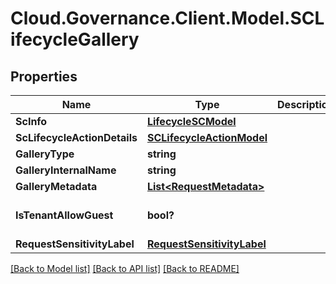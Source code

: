 # Cloud.Governance.Client.Model.SCLifecycleGallery
## Properties

Name | Type | Description | Notes
------------ | ------------- | ------------- | -------------
**ScInfo** | [**LifecycleSCModel**](LifecycleSCModel.md) |  | [optional] 
**ScLifecycleActionDetails** | [**SCLifecycleActionModel**](SCLifecycleActionModel.md) |  | [optional] 
**GalleryType** | **string** |  | [optional] 
**GalleryInternalName** | **string** |  | [optional] 
**GalleryMetadata** | [**List&lt;RequestMetadata&gt;**](RequestMetadata.md) |  | [optional] 
**IsTenantAllowGuest** | **bool?** |  | [optional] [default to false]
**RequestSensitivityLabel** | [**RequestSensitivityLabel**](RequestSensitivityLabel.md) |  | [optional] 

[[Back to Model list]](../README.md#documentation-for-models) [[Back to API list]](../README.md#documentation-for-api-endpoints) [[Back to README]](../README.md)

